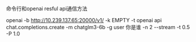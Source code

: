 命令行和openai resful api通信方法

openai -b http://10.239.137.65:20000/v1/ -k EMPTY -t openai api chat.completions.create -m chatglm3-6b -g user 你是谁 -n 2 --stream -t 0.5 -P 1.0